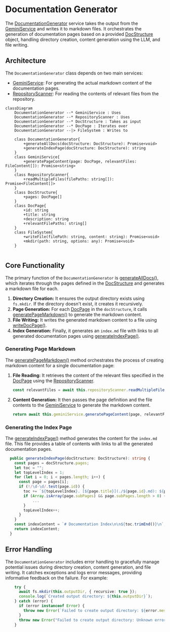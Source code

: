 # Documentation Generator

The [DocumentationGenerator](/src/services/documentationGenerator.ts) service takes the output from the [GeminiService](/src/services/geminiService.ts) and writes it to markdown files. It orchestrates the generation of documentation pages based on a provided [DocStructure](/src/models/types.ts) object, handling directory creation, content generation using the LLM, and file writing.

## Architecture

The `DocumentationGenerator` class depends on two main services:

-   [GeminiService](/src/services/geminiService.ts): For generating the actual markdown content of the documentation pages.
-   [RepositoryScanner](/src/services/repositoryScanner.ts): For reading the contents of relevant files from the repository.

```mermaid
classDiagram
    DocumentationGenerator --* GeminiService : Uses
    DocumentationGenerator --* RepositoryScanner : Uses
    DocumentationGenerator --* DocStructure : Takes as input
    DocumentationGenerator --* DocPage : Iterates over
    DocumentationGenerator --|> FileSystem : Writes to

    class DocumentationGenerator{
        +generateAllDocs(docStructure: DocStructure): Promise<void>
        +generateIndexPage(docStructure: DocStructure): string
    }
    class GeminiService{
        +generatePageContent(page: DocPage, relevantFiles: FileContent[]): Promise<string>
    }
    class RepositoryScanner{
        +readMultipleFiles(filePaths: string[]): Promise<FileContent[]>
    }
    class DocStructure{
        +pages: DocPage[]
    }
    class DocPage{
        +id: string
        +title: string
        +description: string
        +relevantFilePaths: string[]
    }
    class FileSystem{
        +writeFile(filePath: string, content: string): Promise<void>
        +mkdir(path: string, options: any): Promise<void>
    }


```

## Core Functionality

The primary function of the `DocumentationGenerator` is [generateAllDocs()](/src/services/documentationGenerator.ts#L13), which iterates through the pages defined in the [DocStructure](/src/models/types.ts) and generates a markdown file for each.

1.  **Directory Creation:** It ensures the output directory exists using `fs.mkdir`.  If the directory doesn't exist, it creates it recursively.
2.  **Page Generation:** For each [DocPage](/src/models/types.ts) in the `docStructure`, it calls [generatePageMarkdown()](/src/services/documentationGenerator.ts#L40) to generate the markdown content.
3.  **File Writing:**  It writes the generated markdown content to a file using [writeDocPage()](/src/services/documentationGenerator.ts#L46).
4.  **Index Generation:** Finally, it generates an `index.md` file with links to all generated documentation pages using [generateIndexPage()](/src/services/documentationGenerator.ts#L51).


### Generating Page Markdown

The [generatePageMarkdown()](/src/services/documentationGenerator.ts#L40) method orchestrates the process of creating markdown content for a single documentation page:

1.  **File Reading:** It retrieves the content of the relevant files specified in the [DocPage](/src/models/types.ts) using the [RepositoryScanner](/src/services/repositoryScanner.ts).

    ```typescript
    const relevantFiles = await this.repositoryScanner.readMultipleFiles(page.relevantFilePaths);
    ```

2.  **Content Generation:** It then passes the page definition and the file contents to the [GeminiService](/src/services/geminiService.ts) to generate the markdown content.

    ```typescript
    return await this.geminiService.generatePageContent(page, relevantFiles);
    ```

### Generating the Index Page

The [generateIndexPage()](/src/services/documentationGenerator.ts#L51) method generates the content for the `index.md` file. This file provides a table of contents with links to all the generated documentation pages.

```typescript
  public generateIndexPage(docStructure: DocStructure): string {
    const pages = docStructure.pages;
    let toc = "";
    let topLevelIndex = 1;
    for (let i = 0; i < pages.length; i++) {
      const page = pages[i];
      if (!/\d-\d/.test(page.id)) {
        toc += `${topLevelIndex}. [${page.title}](./${page.id}.md): ${page.description}\n`;
        if (Array.isArray(page.subPages) && page.subPages.length > 0) {
            ...
        }
        topLevelIndex++;
      }
    }
    const indexContent = `# Documentation Index\n\n${toc.trimEnd()}\n`;
    return indexContent;
  }
```

## Error Handling

The `DocumentationGenerator` includes error handling to gracefully manage potential issues during directory creation, content generation, and file writing. It catches exceptions and logs error messages, providing informative feedback on the failure.  For example:

```typescript
    try {
      await fs.mkdir(this.outputDir, { recursive: true });
      console.log(`Created output directory: ${this.outputDir}`);
    } catch (error) {
      if (error instanceof Error) {
        throw new Error(`Failed to create output directory: ${error.message}`);
      }
      throw new Error("Failed to create output directory: Unknown error");
    }
```